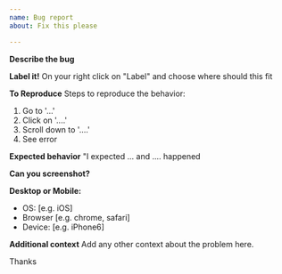 ```yaml
---
name: Bug report
about: Fix this please

---
```


**Describe the bug**

**Label it!**
On your right click on "Label" and choose where should this fit

**To Reproduce**
Steps to reproduce the behavior:
1. Go to '...'
2. Click on '....'
3. Scroll down to '....'
4. See error

**Expected behavior**
"I expected ... and .... happened

**Can you screenshot?**


**Desktop or Mobile:**
 - OS: [e.g. iOS]
 - Browser [e.g. chrome, safari]
 - Device: [e.g. iPhone6]

**Additional context**
Add any other context about the problem here.

Thanks
